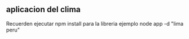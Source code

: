## aplicacion del clima 
Recuerden ejecutar npm install para la libreria
ejemplo
node app -d "lima peru"